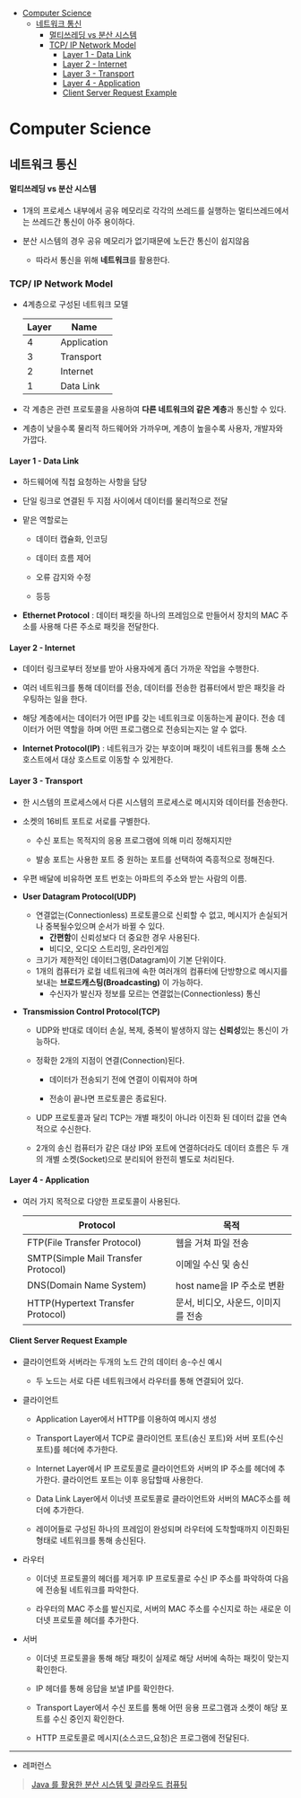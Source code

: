 - [Computer Science](#computer-science)
  - [네트워크 통신](#네트워크-통신)
      - [멀티쓰레딩 vs 분산 시스템](#멀티쓰레딩-vs-분산-시스템)
    - [TCP/ IP Network Model](#tcp-ip-network-model)
      - [Layer 1 - Data Link](#layer-1---data-link)
      - [Layer 2 - Internet](#layer-2---internet)
      - [Layer 3 - Transport](#layer-3---transport)
      - [Layer 4 - Application](#layer-4---application)
      - [Client Server Request Example](#client-server-request-example)


# Computer Science

## 네트워크 통신

#### 멀티쓰레딩 vs 분산 시스템

- 1개의 프로세스 내부에서 공유 메모리로 각각의 쓰레드를 실행하는 멀티쓰레드에서는 쓰레드간 통신이 아주 용이하다.

- 분산 시스템의 경우 공유 메모리가 없기때문에 노든간 통신이 쉽지않음
  
  - 따라서 통신을 위해 **네트워크**를 활용한다.

### TCP/ IP Network Model

- 4계층으로 구성된 네트워크 모델
  
  | Layer | Name        |
  | ----- | ----------- |
  | 4     | Application |
  | 3     | Transport   |
  | 2     | Internet    |
  | 1     | Data Link   |

- 각 계층은 관련 프로토콜을 사용하여 **다른 네트워크의 같은 계층**과 통신할 수 있다.

- 계층이 낮을수록 물리적 하드웨어와 가까우며, 계층이 높을수록 사용자, 개발자와 가깝다.

#### Layer 1 - Data Link

- 하드웨어에 직첩 요청하는 사항을 담당

- 단일 링크로 연결된 두 지점 사이에서 데이터를 물리적으로 전달

- 맡은 역할로는
  
  - 데이터 캡슐화, 인코딩
  
  - 데이터 흐름 제어
  
  - 오류 감지와 수정
  
  - 등등

- **Ethernet Protocol** : 데이터 패킷을 하나의 프레임으로 만들어서 장치의 MAC 주소를 사용해 다른 주소로 패킷을 전달한다. 

#### Layer 2 - Internet

- 데이터 링크로부터 정보를 받아 사용자에게 좀더 가까운 작업을 수행한다.

- 여러 네트워크를 통해 데이터를 전송, 데이터를 전송한 컴퓨터에서 받은 패킷을 라우팅하는 일을 한다.

- 해당 계층에서는 데이터가 어떤 IP를 갖는 네트워크로 이동하는게 끝이다. 전송 데이터가 어떤 역할을 하며 어떤 프로그램으로 전송되는지는 알 수 없다.

- **Internet Protocol(IP)** : 네트워크가 갖는 부호이며 패킷이 네트워크를 통해 소스 호스트에서 대상 호스트로 이동할 수 있게한다.

#### Layer 3 - Transport

- 한 시스템의 프로세스에서 다른 시스템의 프로세스로 메시지와 데이터를 전송한다.

- 소켓의 16비트 포트로 서로를 구별한다.
  
  - 수신 포트는 목적지의 응용 프로그램에 의해 미리 정해지지만
  
  - 발송 포트는 사용한 포트 중 원하는 포트를 선택하여 즉흥적으로 정해진다.

- 우편 배달에 비유하면 포트 번호는 아파트의 주소와 받는 사람의 이름.

- **User Datagram Protocol(UDP)**
  
  - 연결없는(Connectionless) 프로토콜으로 신뢰할 수 없고, 메시지가 손실되거나 중복될수있으며 순서가 바뀔 수 있다.
    - **간편함**이 신뢰성보다 더 중요한 경우 사용된다.
    - 비디오, 오디오 스트리밍, 온라인게임
  - 크기가 제한적인 데이터그램(Datagram)이 기본 단위이다.
  - 1개의 컴퓨터가 로컬 네트워크에 속한 여러개의 컴퓨터에 단방향으로 메시지를 보내는 **브로드캐스팅(Broadcasting)** 이 가능하다.
    - 수신자가 발신자 정보를 모르는 연결없는(Connectionless) 통신

- **Transmission Control Protocol(TCP)**
  
  - UDP와 반대로 데이터 손실, 복제, 중복이 발생하지 않는 **신뢰성**있는 통신이 가능하다.
  
  - 정확한 2개의 지점이 연결(Connection)된다.
    
    - 데이터가 전송되기 전에 연결이 이뤄져야 하며
    
    - 전송이 끝나면 프로토콜은 종료된다. 
  
  - UDP 프로토콜과 달리 TCP는 개별 패킷이 아니라 이진화 된 데이터 값을 연속적으로 수신한다.
  
  - 2개의 송신 컴퓨터가 같은 대상 IP와 포트에 연결하더라도 데이터 흐름은 두 개의 개별 소켓(Socket)으로 분리되어 완전히 별도로 처리된다.

#### Layer 4 - Application

- 여러 가지 목적으로 다양한 프로토콜이 사용된다.
  
  | Protocol                            | 목적                    |
  | ----------------------------------- | --------------------- |
  | FTP(File Transfer Protocol)         | 웹을 거쳐 파일 전송           |
  | SMTP(Simple Mail Transfer Protocol) | 이메일 수신 및 송신           |
  | DNS(Domain Name System)             | host name을 IP 주소로 변환  |
  | HTTP(Hypertext Transfer Protocol)   | 문서, 비디오, 사운드, 이미지를 전송 |

#### Client Server Request Example

- 클라이언트와 서버라는 두개의 노드 간의 데이터 송-수신 예시
  
  - 두 노드는 서로 다른 네트워크에서 라우터를 통해 연결되어 있다.

- 클라이언트 
  
  - Application Layer에서 HTTP를 이용하여 메시지 생성
  
  - Transport Layer에서 TCP로 클라이언트 포트(송신 포트)와 서버 포트(수신 포트)를 헤더에 추가한다.
  
  - Internet Layer에서 IP 프로토콜로 클라이언트와 서버의 IP 주소를 헤더에 추가한다. 클라이언트 포트는 이후 응답할때 사용한다.
  
  - Data Link Layer에서 이너넷 프로토콜로 클라이언트와 서버의 MAC주소를 헤더에 추가한다.
  
  - 레이어들로 구성된 하나의 프레임이 완성되며 라우터에 도착할때까지 이진화된 형태로 네트워크를 통해 송신된다.

- 라우터
  
  - 이더넷 프로토콜의 헤더를 제거후 IP 프로토콜로 수신 IP 주소를 파악하여 다음에 전송될 네트워크를 파악한다.
  
  - 라우터의 MAC 주소를 발신지로, 서버의 MAC 주소를 수신지로 하는 새로운 이더넷 프로토콜 헤더를 추가한다.

- 서버
  
  - 이더넷 프로토콜을 통해 해당 패킷이 실제로 해당 서버에 속하는 패킷이 맞는지 확인한다.
  
  - IP 헤더를 통해 응답을 보낼 IP를 확인한다.
  
  - Transport Layer에서 수신 포트를 통해 어떤 응용 프로그램과 소켓이 해당 포트를 수신 중인지 확인한다.
  
  - HTTP 프로토콜로 메시지(소스코드,요청)은 프로그램에 전달된다.

---

- 레퍼런스

> [Java 를 활용한 분산 시스템 및 클라우드 컴퓨팅](https://www.udemy.com/course/java-distributed-system/)
